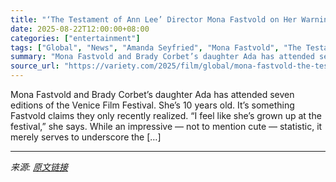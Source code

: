 ```yaml
---
title: "‘The Testament of Ann Lee’ Director Mona Fastvold on Her Warning to Amanda Seyfried: ‘It’s Going to Be a Very Uncomfortable Experience’"
date: 2025-08-22T12:00:00+08:00
categories: ["entertainment"]
tags: ["Global", "News", "Amanda Seyfried", "Mona Fastvold", "The Testament of Ann Lee", "Venice Film Festival"]
summary: "Mona Fastvold and Brady Corbet’s daughter Ada has attended seven editions of the Venice Film Festival. She’s 10 years old. It’s something Fastvold claims they only recently realized. “I feel like she’"
source_url: "https://variety.com/2025/film/global/mona-fastvold-the-testament-of-ann-lee-venice-1236495268/"
---
```


Mona Fastvold and Brady Corbet’s daughter Ada has attended seven editions of the Venice Film Festival. She’s 10 years old. It’s something Fastvold claims they only recently realized. “I feel like she’s grown up at the festival,” she says. While an impressive — not to mention cute — statistic, it merely serves to underscore the [&#8230;]

---

*来源: [原文链接](https://variety.com/2025/film/global/mona-fastvold-the-testament-of-ann-lee-venice-1236495268/)*
